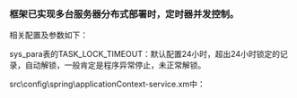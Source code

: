### 框架已实现多台服务器分布式部署时，定时器并发控制。

相关配置及参数如下：

sys\_para表的TASK\_LOCK\_TIMEOUT：默认配置24小时，超出24小时锁定的记录，自动解锁，一般肯定是程序异常停止，未正常解锁。

src\config\spring\applicationContext-service.xm中：

